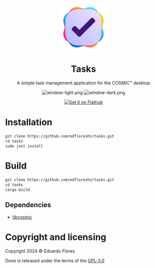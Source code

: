 <div align="center">
  <br>
  <img src="res/icons/hicolor/scalable/apps/dev.edfloreshz.Tasks.svg" width="150" />
  <h1>Tasks</h1>

  <p>A simple task management application for the COSMIC™ desktop</p>

  ![window-light.png](https://raw.githubusercontent.com/edfloreshz/tasks/main/res/screenshots/window-light.png#gh-light-mode-only)
  ![window-dark.png](https://raw.githubusercontent.com/edfloreshz/tasks/main/res/screenshots/window-dark.png#gh-dark-mode-only)

  <a href='https://flathub.org/apps/dev.edfloreshz.Tasks'>
    <img width='200' alt='Get it on Flathub' src='https://flathub.org/api/badge?locale=en'/>
  </a>
</div>

# Installation
```
git clone https://github.com/edfloreshz/tasks.git
cd tasks
sudo just install
```

# Build
```
git clone https://github.com/edfloreshz/tasks.git
cd tasks
cargo build
```

## Dependencies
- [libcosmic](https://github.com/pop-os/libcosmic?tab=readme-ov-file#building)

# Copyright and licensing

Copyright 2024 © Eduardo Flores

Done is released under the terms of the [GPL-3.0](https://github.com/edfloreshz/tasks/blob/main/LICENSE)
